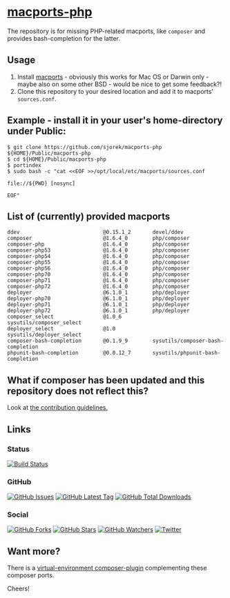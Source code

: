 # [macports-php](https://sjorek.github.io/macports-php/)

The repository is for missing PHP-related macports, like `composer` and
provides bash-completion for the latter.

## Usage

1. Install [macports](https://www.macports.org) - obviously this works
   for Mac OS or Darwin only - maybe also on some other BSD - would be
   nice to get some feedback?!
2. Clone this repository to your desired location and add it to macports'
   `sources.conf`.

## Example - install it in your user's home-directory under Public:

```console
$ git clone https://github.com/sjorek/macports-php ${HOME}/Public/macports-php
$ cd ${HOME}/Public/macports-php
$ portindex
$ sudo bash -c "cat <<EOF >>/opt/local/etc/macports/sources.conf

file://${PWD} [nosync]

EOF"
```

## List of (currently) provided macports

    ddev                           @0.15.1_2       devel/ddev
    composer                       @1.6.4_0        php/composer
    composer-php                   @1.6.4_0        php/composer
    composer-php53                 @1.6.4_0        php/composer
    composer-php54                 @1.6.4_0        php/composer
    composer-php55                 @1.6.4_0        php/composer
    composer-php56                 @1.6.4_0        php/composer
    composer-php70                 @1.6.4_0        php/composer
    composer-php71                 @1.6.4_0        php/composer
    composer-php72                 @1.6.4_0        php/composer
    deployer                       @6.1.0_1        php/deployer
    deployer-php70                 @6.1.0_1        php/deployer
    deployer-php71                 @6.1.0_1        php/deployer
    deployer-php72                 @6.1.0_1        php/deployer
    composer_select                @1.0_6          sysutils/composer_select
    deployer_select                @1.0            sysutils/deployer_select
    composer-bash-completion       @0.1.9_9        sysutils/composer-bash-completion
    phpunit-bash-completion        @0.0.12_7       sysutils/phpunit-bash-completion

## What if composer has been updated and this repository does not reflect this?

Look at [the contribution guidelines.](CONTRIBUTING.md)

## Links

### Status

[![Build Status](https://img.shields.io/travis/sjorek/macports-php.svg)](https://travis-ci.org/sjorek/macports-php)


### GitHub

[![GitHub Issues](https://img.shields.io/github/issues/sjorek/macports-php.svg)](https://github.com/sjorek/macports-php/issues)
[![GitHub Latest Tag](https://img.shields.io/github/tag/sjorek/macports-php.svg)](https://github.com/sjorek/macports-php/tags)
[![GitHub Total Downloads](https://img.shields.io/github/downloads/sjorek/macports-php/total.svg)](https://github.com/sjorek/macports-php/releases)


### Social

[![GitHub Forks](https://img.shields.io/github/forks/sjorek/macports-php.svg?style=social)](https://github.com/sjorek/macports-php/network)
[![GitHub Stars](https://img.shields.io/github/stars/sjorek/macports-php.svg?style=social)](https://github.com/sjorek/macports-php/stargazers)
[![GitHub Watchers](https://img.shields.io/github/watchers/sjorek/macports-php.svg?style=social)](https://github.com/sjorek/macports-php/watchers)
[![Twitter](https://img.shields.io/twitter/url/https/github.com/sjorek/macports-php.svg?style=social)](https://twitter.com/intent/tweet?url=https%3A%2F%2Fsjorek.github.io%2Fmacports-php%2F)

## Want more?

There is a [virtual-environment composer-plugin](https://sjorek.github.io/composer-virtual-environment-plugin/)
complementing these composer ports.

Cheers!
